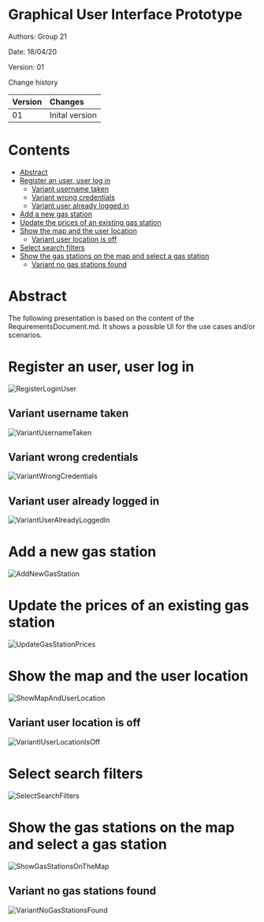 # Graphical User Interface Prototype  

Authors: Group 21

Date: 18/04/20

Version: 01

Change history

| Version | Changes | 
| ----------------- |:-----------|
| 01 | Inital version |

# Contents

 - [Abstract](#abstract) 
 - [Register an user, user log in](#register-an-user,-user-log-in)
    + [Variant username taken](#variant-username-taken)
    + [Variant wrong credentials](#variant-wrong-credentials)
    + [Variant user already logged in](#variant-user-already-logged-in)
 - [Add a new gas station](#add-a-new-gas-station)
 - [Update the prices of an existing gas station](#update-the-prices-of-an-existing-gas-station)
 - [Show the map and the user location](#show-the-map-and-the-user-location)
	+ [Variant user location is off](#variant-user-location-is-off) 
 - [Select search filters](#select-search-filters)
 - [Show the gas stations on the map and select a gas station](#show-the-gas-stations-on-the-map-and-select-a-gas-station)
    + [Variant no gas stations found](#variant-no-gas-stations-found)


# Abstract
The following presentation is based on the content of the RequirementsDocument.md. It shows a possible UI for the use cases and/or scenarios.


# Register an user, user log in
![RegisterLoginUser](images/log_in_user_registation.png)


## Variant username taken
![VariantUsernameTaken](images/variant_username_taken.png)


## Variant wrong credentials
![VariantWrongCredentials](images/variant_wrong_credentials.png)


## Variant user already logged in
![VariantUserAlreadyLoggedIn](images/variant_user_already_logged_in.png)


# Add a new gas station
![AddNewGasStation](images/add_gas_station.png)


# Update the prices of an existing gas station
![UpdateGasStationPrices](images/update_gas_station.png)


# Show the map and the user location
![ShowMapAndUserLocation](images/show_map_and_user_location.png)


## Variant user location is off
![VariantIUserLocationIsOff](images/variant_permission_error.png)


# Select search filters
![SelectSearchFilters](images/filter_gas_stations.png)


# Show the gas stations on the map and select a gas station
![ShowGasStationsOnTheMap](images/show_gas_stations_on_the_map.png)


## Variant no gas stations found
![VariantNoGasStationsFound](images/variant_no_gas_stations_found.png)
